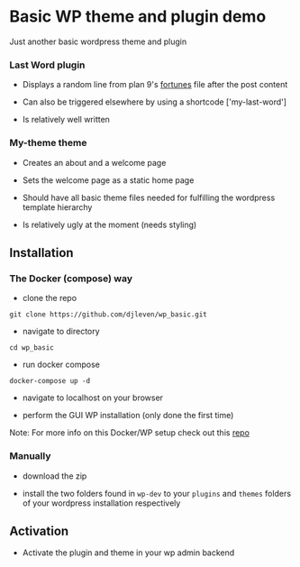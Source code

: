 # Basic WP theme and plugin demo

Just another basic wordpress theme and plugin

### Last Word plugin

- Displays a random line from plan 9's 
[fortunes](https://github.com/0intro/plan9/blob/7524062cfa4689019a4ed6fc22500ec209522ef0/sys/games/lib/fortunes) 
file after the post content

- Can also be triggered elsewhere by using a shortcode ['my-last-word']

- Is relatively well written

### My-theme theme

- Creates an about and a welcome page

- Sets the welcome page as a static home page

- Should have all basic theme files needed for fulfilling the wordpress template hierarchy

- Is relatively ugly at the moment (needs styling)

## Installation


### The Docker (compose) way

- clone the repo 

`git clone https://github.com/djleven/wp_basic.git`

- navigate to directory

`cd wp_basic`

- run docker compose

`docker-compose up -d`

- navigate to localhost on your browser

- perform the GUI WP installation (only done the first time)

Note: For more info on this Docker/WP setup check out this
[repo](https://github.com/nezhar/wordpress-docker-compose)

### Manually

- download the zip 

- install the two folders found in `wp-dev` to your `plugins` and `themes`
folders of your wordpress installation respectively


## Activation

- Activate the plugin and theme in your wp admin backend


